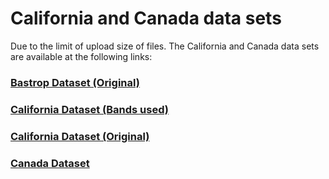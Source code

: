 # California and Canada data sets

Due to the limit of upload size of files. The California and Canada data sets are available at the following links:

### [Bastrop Dataset (Original)](https://javerianacaliedu-my.sharepoint.com/:u:/g/personal/davidjimenez_javerianacali_edu_co/EXb1JnGIRRpIvnMZLUB3YKsBnDm9f0TrHZdwygJ_8outBA?e=bQThIy)
### [California Dataset (Bands used)](https://javerianacaliedu-my.sharepoint.com/:u:/g/personal/davidjimenez_javerianacali_edu_co/EZbJi3lA1xVLtxy_HkbXszIB9VkKnrs-Yh0ABsxx7ls4Ug)
### [California Dataset (Original)](https://sites.google.com/view/luppino/home)
### [Canada Dataset](https://javerianacaliedu-my.sharepoint.com/:u:/g/personal/davidjimenez_javerianacali_edu_co/EYlNBti2Z2ZHg2G-UebrbloBpYqLUWhfx6z9nH28_ZAX2w) 

